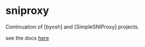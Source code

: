 # sniproxy
Continuation of [byosh] and [SimpleSNIProxy] projects.

see the docs [here](https://pkg.go.dev/github.com/mosajjal/sniproxy)